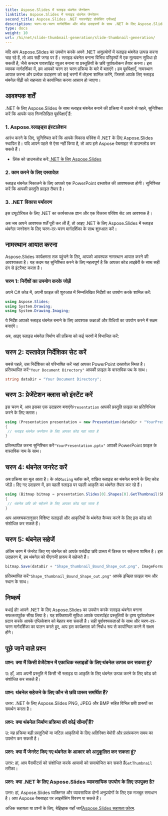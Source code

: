 ```yaml
---
title: Aspose.Slides में स्लाइड थंबनेल जेनरेशन
linktitle: Aspose.Slides में स्लाइड थंबनेल जेनरेशन
second_title: Aspose.Slides .NET पावरपॉइंट प्रोसेसिंग एपीआई
description: चरण-दर-चरण मार्गदर्शिका और कोड उदाहरणों के साथ .NET के लिए Aspose.Slides में स्लाइड थंबनेल जेनरेट करें। उपस्थिति अनुकूलित करें और थंबनेल सहेजें। प्रस्तुति पूर्वावलोकन बढ़ाएँ.
type: docs
weight: 10
url: /hi/net/slide-thumbnail-generation/slide-thumbnail-generation/
---
```


यदि आप Aspose.Slides का उपयोग करके अपने .NET अनुप्रयोगों में स्लाइड थंबनेल उत्पन्न करना चाह रहे हैं, तो आप सही जगह पर हैं। स्लाइड थंबनेल बनाना विभिन्न परिदृश्यों में एक मूल्यवान सुविधा हो सकती है, जैसे कस्टम पावरपॉइंट व्यूअर बनाना या प्रस्तुतियों के छवि पूर्वावलोकन तैयार करना। इस व्यापक मार्गदर्शिका में, हम आपको चरण दर चरण प्रक्रिया के बारे में बताएंगे। हम पूर्वापेक्षाएँ, नामस्थान आयात करना और प्रत्येक उदाहरण को कई चरणों में तोड़ना शामिल करेंगे, जिससे आपके लिए स्लाइड थंबनेल पीढ़ी को सहजता से कार्यान्वित करना आसान हो जाएगा।

## आवश्यक शर्तें

.NET के लिए Aspose.Slides के साथ स्लाइड थंबनेल बनाने की प्रक्रिया में उतरने से पहले, सुनिश्चित करें कि आपके पास निम्नलिखित पूर्वापेक्षाएँ हैं:

### 1. Aspose.स्लाइड्स इंस्टालेशन
आरंभ करने के लिए, सुनिश्चित करें कि आपके विकास परिवेश में .NET के लिए Aspose.Slides स्थापित है। यदि आपने पहले से ऐसा नहीं किया है, तो आप इसे Aspose वेबसाइट से डाउनलोड कर सकते हैं।

-  लिंक को डाउनलोड करें:[.NET के लिए Aspose.Slides](https://releases.aspose.com/slides/net/)

### 2. काम करने के लिए दस्तावेज़
स्लाइड थंबनेल निकालने के लिए आपको एक PowerPoint दस्तावेज़ की आवश्यकता होगी। सुनिश्चित करें कि आपकी प्रस्तुति फ़ाइल तैयार है।

### 3. .NET विकास पर्यावरण
इस ट्यूटोरियल के लिए .NET का कार्यसाधक ज्ञान और एक विकास परिवेश सेट अप आवश्यक है।

अब जब आपने आवश्यक शर्तें पूरी कर ली हैं, तो आइए .NET के लिए Aspose.Slides में स्लाइड थंबनेल जनरेशन के लिए चरण-दर-चरण मार्गदर्शिका के साथ शुरुआत करें।

## नामस्थान आयात करना

Aspose.Slides कार्यक्षमता तक पहुंचने के लिए, आपको आवश्यक नामस्थान आयात करने की आवश्यकता है। यह कदम यह सुनिश्चित करने के लिए महत्वपूर्ण है कि आपका कोड लाइब्रेरी के साथ सही ढंग से इंटरैक्ट करता है।

### चरण 1: निर्देशों का उपयोग करके जोड़ें

अपने C# कोड में, अपनी फ़ाइल की शुरुआत में निम्नलिखित निर्देशों का उपयोग करके शामिल करें:

```csharp
using Aspose.Slides;
using System.Drawing;
using System.Drawing.Imaging;
```

ये निर्देश आपको स्लाइड थंबनेल बनाने के लिए आवश्यक कक्षाओं और विधियों का उपयोग करने में सक्षम बनाएंगे।

अब, आइए स्लाइड थंबनेल निर्माण की प्रक्रिया को कई चरणों में विभाजित करें:

## चरण 2: दस्तावेज़ निर्देशिका सेट करें

 सबसे पहले, उस निर्देशिका को परिभाषित करें जहां आपका PowerPoint दस्तावेज़ स्थित है। प्रतिस्थापित करें`"Your Document Directory"` आपकी फ़ाइल के वास्तविक पथ के साथ।

```csharp
string dataDir = "Your Document Directory";
```

## चरण 3: प्रेजेंटेशन क्लास को इंस्टेंट करें

 इस चरण में, आप इसका एक उदाहरण बनाएंगे`Presentation` आपकी प्रस्तुति फ़ाइल का प्रतिनिधित्व करने के लिए क्लास।

```csharp
using (Presentation presentation = new Presentation(dataDir + "YourPresentation.pptx"))
{
 // स्लाइड थंबनेल जनरेशन के लिए आपका कोड यहां जाता है
}
```

 प्रतिस्थापित करना सुनिश्चित करें`"YourPresentation.pptx"` आपकी PowerPoint फ़ाइल के वास्तविक नाम के साथ।

## चरण 4: थंबनेल जनरेट करें

 अब प्रक्रिया का मूल आता है। के अंदर`using` ब्लॉक करें, वांछित स्लाइड का थंबनेल बनाने के लिए कोड जोड़ें। दिए गए उदाहरण में, हम पहली स्लाइड पर पहली आकृति का थंबनेल तैयार कर रहे हैं।

```csharp
using (Bitmap bitmap = presentation.Slides[0].Shapes[0].GetThumbnail(ShapeThumbnailBounds.Appearance, 1, 1))
{
 // थंबनेल छवि को सहेजने के लिए आपका कोड यहां जाता है
}
```

आप आवश्यकतानुसार विशिष्ट स्लाइडों और आकृतियों के थंबनेल कैप्चर करने के लिए इस कोड को संशोधित कर सकते हैं।

## चरण 5: थंबनेल सहेजें

अंतिम चरण में जेनरेट किए गए थंबनेल को आपके पसंदीदा छवि प्रारूप में डिस्क पर सहेजना शामिल है। इस उदाहरण में, हम थंबनेल को पीएनजी प्रारूप में सहेजते हैं।

```csharp
bitmap.Save(dataDir + "Shape_thumbnail_Bound_Shape_out.png", ImageFormat.Png);
```

 प्रतिस्थापित करें`"Shape_thumbnail_Bound_Shape_out.png"` आपके इच्छित फ़ाइल नाम और स्थान के साथ।

## निष्कर्ष

बधाई हो! आपने .NET के लिए Aspose.Slides का उपयोग करके स्लाइड थंबनेल बनाना सफलतापूर्वक सीख लिया है। यह शक्तिशाली सुविधा आपके पावरपॉइंट प्रस्तुतियों के दृश्य पूर्वावलोकन प्रदान करके आपके एप्लिकेशन को बेहतर बना सकती है। सही पूर्वावश्यकताओं के साथ और चरण-दर-चरण मार्गदर्शिका का पालन करते हुए, आप इस कार्यक्षमता को निर्बाध रूप से कार्यान्वित करने में सक्षम होंगे।

## पूछे जाने वाले प्रश्न

### प्रश्न: क्या मैं किसी प्रेजेंटेशन में एकाधिक स्लाइडों के लिए थंबनेल उत्पन्न कर सकता हूं?
उ: हाँ, आप अपनी प्रस्तुति में किसी भी स्लाइड या आकृति के लिए थंबनेल उत्पन्न करने के लिए कोड को संशोधित कर सकते हैं।

### प्रश्न: थंबनेल सहेजने के लिए कौन से छवि प्रारूप समर्थित हैं?
उत्तर: .NET के लिए Aspose.Slides PNG, JPEG और BMP सहित विभिन्न छवि प्रारूपों का समर्थन करता है।

### प्रश्न: क्या थंबनेल निर्माण प्रक्रिया की कोई सीमाएँ हैं?
उ: यह प्रक्रिया बड़ी प्रस्तुतियों या जटिल आकृतियों के लिए अतिरिक्त मेमोरी और प्रसंस्करण समय का उपभोग कर सकती है।

### प्रश्न: क्या मैं जेनरेट किए गए थंबनेल के आकार को अनुकूलित कर सकता हूं?
उत्तर: हां, आप पैरामीटर्स को संशोधित करके आयामों को समायोजित कर सकते हैं`GetThumbnail` तरीका।

### प्रश्न: क्या .NET के लिए Aspose.Slides व्यावसायिक उपयोग के लिए उपयुक्त है?
उत्तर: हां, Aspose.Slides व्यक्तिगत और व्यावसायिक दोनों अनुप्रयोगों के लिए एक मजबूत समाधान है। आप Aspose वेबसाइट पर लाइसेंसिंग विवरण पा सकते हैं।

 अधिक सहायता या प्रश्नों के लिए, बेझिझक यहाँ जाएँ[Aspose.Slides सहायता फ़ोरम](https://forum.aspose.com/).